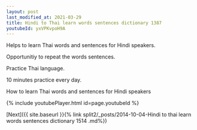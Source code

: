 ```yaml
---
layout: post
last_modified_at: 2021-03-29
title: Hindi to Thai learn words sentences dictionary 1387 
youtubeId: yxVPKvpoH9A
---
```

 
 
Helps to learn Thai words and sentences for Hindi speakers.

Opportunitiy to repeat the words sentences. 

Practice Thai language. 
 
10 minutes practice every day. 
 
How to learn Thai words and sentences for Hindi speakers 
 
{% include youtubePlayer.html id=page.youtubeId %}
 
 
[Next]({{ site.baseurl }}{% link  split2/_posts/2014-10-04-Hindi to thai learn words sentences dictionary 1514 .md%})
 
